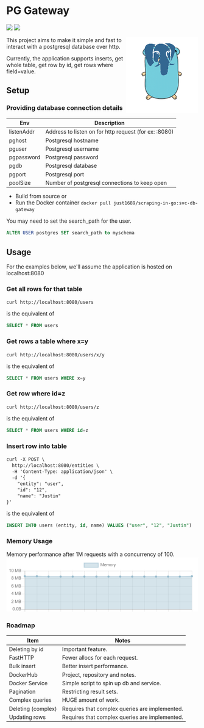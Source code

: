 # PG Gateway
<a href="https://github.com/just1689/pg-gateway/releases"><img src="https://img.shields.io/badge/version-1.0-blue" /></a>&nbsp;<a href="https://goreportcard.com/report/github.com/just1689/pg-gateway"><img src="https://goreportcard.com/badge/github.com/just1689/pg-gateway" /></a><br />

<img align="right" height="200" src="docs/pg2.png" />

This project aims to make it simple and fast to interact with a postgresql database over http.


Currently, the application supports inserts, get whole table, get row by id, get rows where field=value. 

## Setup

### Providing database connection details
| Env | Description |
|---|---|
| listenAddr | Address to listen on for http request (for ex: :8080) |
| pghost | Postgresql hostname |
| pguser | Postgresql username |
| pgpassword | Postgresql password |
| pgdb | Postgresql database |
| pgport | Postgresql port |
| poolSize | Number of postgresql connections to keep open |

- Build from source or
- Run the Docker container `docker pull just1689/scraping-in-go:svc-db-gateway`

You may need to set the search_path for the user.
```sql
ALTER USER postgres SET search_path to myschema
```

## Usage
For the examples below, we'll assume the application is hosted on localhost:8080

### Get all rows for that table
```shell script
curl http://localhost:8080/users
```
is the equivalent of  
```sql
SELECT * FROM users
```

### Get rows a table where x=y
```shell script
curl http://localhost:8080/users/x/y
```
is the equivalent of  
```sql
SELECT * FROM users WHERE x=y
```

### Get row where id=z
```shell script
curl http://localhost:8080/users/z
```
is the equivalent of  
```sql
SELECT * FROM users WHERE id=z
```

### Insert row into table
```shell script
curl -X POST \
  http://localhost:8080/entities \
  -H 'Content-Type: application/json' \
  -d '{
	"entity": "user",
	"id": "12",
	"name": "Justin"
}'
```
is the equivalent of  
```sql
INSERT INTO users (entity, id, name) VALUES ("user", "12", "Justin")
```


### Memory Usage
Memory performance after 1M requests with a concurrency of 100. 
<img src="docs/memory3.png" />

### Roadmap
| Item | Notes |
|---|---|
| Deleting by id | Important feature. |
| FastHTTP | Fewer allocs for each request. |
| Bulk insert | Better insert performance. |
| DockerHub | Project, repository and notes. |
| Docker Service | Simple script to spin up db and service. |
| Pagination | Restricting result sets. |
| Complex queries | HUGE amount of work. |
| Deleting (complex) | Requires that complex queries are implemented. |
| Updating rows | Requires that complex queries are implemented. |

